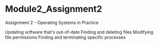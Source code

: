 # Module2_Assignment2
Assignment 2 - Operating Systems in Practice

Updating software that's out-of-date
Finding and deleting files
Modifying file permissions
Finding and terminating specific processes
